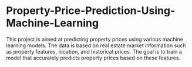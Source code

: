 # Property-Price-Prediction-Using-Machine-Learning
This project is aimed at predicting property prices using various machine learning models. The data is based on real estate market information such as property features, location, and historical prices. The goal is to train a model that accurately predicts property prices based on these features.
